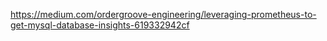 https://medium.com/ordergroove-engineering/leveraging-prometheus-to-get-mysql-database-insights-619332942cf
